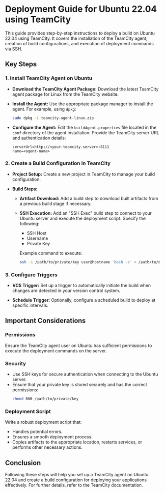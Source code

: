 # Deployment Guide for Ubuntu 22.04 using TeamCity

This guide provides step-by-step instructions to deploy a build on Ubuntu 22.04 using TeamCity. It covers the installation of the TeamCity agent, creation of build configurations, and execution of deployment commands via SSH.

## Key Steps

### 1. Install TeamCity Agent on Ubuntu

- **Download the TeamCity Agent Package:**
  Download the latest TeamCity agent package for Linux from the TeamCity website.

- **Install the Agent:**
  Use the appropriate package manager to install the agent. For example, using `dpkg`:
  ```bash
  sudo dpkg -i teamcity-agent-linux.zip
  ```

- **Configure the Agent:**
  Edit the `buildAgent.properties` file located in the `conf` directory of the agent installation. Provide the TeamCity server URL and authentication details:
  ```properties
  serverUrl=http://<your-teamcity-server>:8111
  name=<agent-name>
  ```

### 2. Create a Build Configuration in TeamCity

- **Project Setup:**
  Create a new project in TeamCity to manage your build configuration.

- **Build Steps:**
  - **Artifact Download:**
    Add a build step to download built artifacts from a previous build stage if necessary.
  
  - **SSH Execution:**
    Add an "SSH Exec" build step to connect to your Ubuntu server and execute the deployment script. Specify the following:
    - SSH Host
    - Username
    - Private Key

    Example command to execute:
    ```bash
    ssh -i /path/to/private/key user@hostname 'bash -s' < /path/to/deployment/script.sh
    ```

### 3. Configure Triggers

- **VCS Trigger:**
  Set up a trigger to automatically initiate the build when changes are detected in your version control system.

- **Schedule Trigger:**
  Optionally, configure a scheduled build to deploy at specific intervals.

## Important Considerations

### Permissions
Ensure the TeamCity agent user on Ubuntu has sufficient permissions to execute the deployment commands on the server.

### Security
- Use SSH keys for secure authentication when connecting to the Ubuntu server.
- Ensure that your private key is stored securely and has the correct permissions:
  ```bash
  chmod 600 /path/to/private/key
  ```

### Deployment Script
Write a robust deployment script that:
- Handles potential errors.
- Ensures a smooth deployment process.
- Copies artifacts to the appropriate location, restarts services, or performs other necessary actions.

## Conclusion
Following these steps will help you set up a TeamCity agent on Ubuntu 22.04 and create a build configuration for deploying your applications effectively. For further details, refer to the TeamCity documentation.
